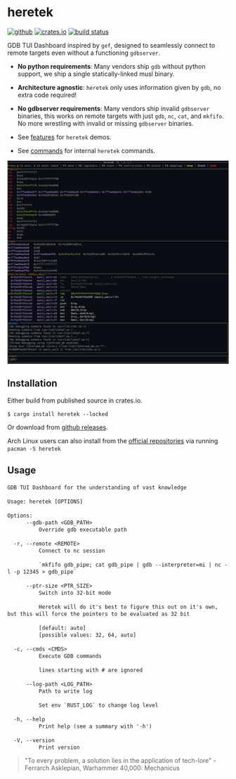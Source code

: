 # heretek
[<img alt="github" src="https://img.shields.io/badge/github-wcampbell0x2a/heretek-8da0cb?style=for-the-badge&labelColor=555555&logo=github" height="20">](https://github.com/wcampbell0x2a/heretek)
[<img alt="crates.io" src="https://img.shields.io/crates/v/heretek.svg?style=for-the-badge&color=fc8d62&logo=rust" height="20">](https://crates.io/crates/heretek)
[<img alt="build status" src="https://img.shields.io/github/actions/workflow/status/wcampbell0x2a/heretek/main.yml?branch=master&style=for-the-badge" height="20">](https://github.com/wcampbell0x2a/heretek/actions?query=branch%3Amaster)

GDB TUI Dashboard inspired by `gef`, designed to seamlessly connect to remote targets even without a functioning `gdbserver`.

* **No python requirements**: Many vendors ship `gdb` without python support, we ship a single statically-linked musl binary.
* **Architecture agnostic**: `heretek` only uses information given by `gdb`, no extra code required!
* **No gdbserver requirements**: Many vendors ship invalid `gdbserver` binaries, this works on remote targets with just `gdb`, `nc`, `cat`, and `mkfifo`. No more wrestling with invalid or missing `gdbserver` binaries.

* See [features](./docs/features.md) for `heretek` demos.
* See [commands](./docs/commands.md) for internal `heretek` commands.

![screenshot](images/screenshot.png)

## Installation
Either build from published source in crates.io.
```
$ cargo install heretek --locked
```

Or download from [github releases](https://github.com/wcampbell0x2a/heretek/releases).

Arch Linux users can also install from the [official repositories](https://archlinux.org/packages/extra/x86_64/heretek/) via running `pacman -S heretek`

## Usage
```console
GDB TUI Dashboard for the understanding of vast knowledge

Usage: heretek [OPTIONS]

Options:
      --gdb-path <GDB_PATH>
          Override gdb executable path

  -r, --remote <REMOTE>
          Connect to nc session

          `mkfifo gdb_pipe; cat gdb_pipe | gdb --interpreter=mi | nc -l -p 12345 > gdb_pipe`

      --ptr-size <PTR_SIZE>
          Switch into 32-bit mode

          Heretek will do it's best to figure this out on it's own, but this will force the pointers to be evaluated as 32 bit

          [default: auto]
          [possible values: 32, 64, auto]

  -c, --cmds <CMDS>
          Execute GDB commands

          lines starting with # are ignored

      --log-path <LOG_PATH>
          Path to write log

          Set env `RUST_LOG` to change log level

  -h, --help
          Print help (see a summary with '-h')

  -V, --version
          Print version
```

> "To every problem, a solution lies in the application of tech-lore" - Ferrarch Asklepian, Warhammer 40,000: Mechanicus

